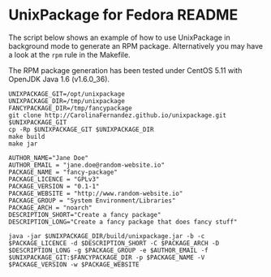 UnixPackage for Fedora README
=============================

The script below shows an example of how to use UnixPackage
in background mode to generate an RPM package. Alternatively
you may have a look at the `rpm` rule in the Makefile.

The RPM package generation has been tested under CentOS 5.11
with OpenJDK Java 1.6 (v1.6.0_36).

```
UNIXPACKAGE_GIT=/opt/unixpackage
UNIXPACKAGE_DIR=/tmp/unixpackage
FANCYPACKAGE_DIR=/tmp/fancypackage
git clone http://CarolinaFernandez.github.io/unixpackage.git $UNIXPACKAGE_GIT
cp -Rp $UNIXPACKAGE_GIT $UNIXPACKAGE_DIR
make build
make jar

AUTHOR_NAME="Jane Doe"
AUTHOR_EMAIL = "jane.doe@random-website.io"
PACKAGE_NAME = "fancy-package"
PACKAGE_LICENCE = "GPLv3"
PACKAGE_VERSION = "0.1-1"
PACKAGE_WEBSITE = "http://www.random-website.io"
PACKAGE_GROUP = "System Environment/Libraries"
PACKAGE_ARCH = "noarch"
DESCRIPTION_SHORT="Create a fancy package"
DESCRIPTION_LONG="Create a fancy package that does fancy stuff"

java -jar $UNIXPACKAGE_DIR/build/unixpackage.jar -b -c $PACKAGE_LICENCE -d $DESCRIPTION_SHORT -C $PACKAGE_ARCH -D $DESCRIPTION_LONG -g $PACKAGE_GROUP -e $AUTHOR_EMAIL -f $UNIXPACKAGE_GIT:$FANCYPACKAGE_DIR -p $PACKAGE_NAME -V $PACKAGE_VERSION -w $PACKAGE_WEBSITE
```
